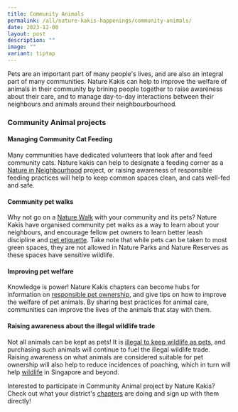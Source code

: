 ```yaml
---
title: Community Animals
permalink: /all/nature-kakis-happenings/community-animals/
date: 2023-12-08
layout: post
description: ""
image: ""
variant: tiptap
---
```

<p>Pets are an important part of many people's lives, and are also an integral part of many communities. Nature Kakis can help to improve the welfare of animals in their community by brining people together to raise awareness about their care, and to manage day-to-day interactions between their neighbours and animals around their neighbourbourhood.</p><h3>Community Animal projects</h3><h4>Managing Community Cat Feeding</h4><p>Many communities have dedicated volunteers that look after and feed community cats. Nature kakis can help to designate a feeding corner as a <a href="/all/nature-kakis-happenings/nature-in-neighbourhood/" rel="noopener noreferrer nofollow" target="_blank">Nature in Neighbourhood</a> project, or raising awareness of responsible feeding practices will help to keep common spaces clean, and cats well-fed and safe.</p><h4>Community pet walks</h4><p>Why not go on a <a href="/all/nature-kakis-happenings/nature-walks/" rel="noopener noreferrer nofollow" target="_blank">Nature Walk</a> with your community and its pets? Nature Kakis have organised community pet walks as a way to learn about your neighbours, and encourage fellow pet owners to learn better leash discipline and <a href="https://www.nparks.gov.sg/avs/resources/pets-animals-dos-and-donts" rel="noopener noreferrer nofollow" target="_blank">pet etiquette</a>. Take note that while pets can be taken to most green spaces, they are not allowed in Nature Parks and Nature Reserves as these spaces have sensitive wildlife.</p><h4>Improving pet welfare</h4><p>Knowledge is power! Nature Kakis chapters can become hubs for information on <a href="https://www.nparks.gov.sg/avs/animals/animal-welfare/animal-and-pets-welfare/animal-cruelty-and-welfare-cases" rel="noopener noreferrer nofollow" target="_blank">responsible pet ownership</a>, and give tips on how to improve the welfare of pet animals. By sharing best practices for animal care, communities can improve the lives of the animals that stay with them.</p><h4>Raising awareness about the illegal wildlife trade</h4><p>Not all animals can be kept as pets! It is <a href="https://www.nparks.gov.sg/avs/animals/wildlife-and-endangered-animals/keeping-of-wildlife-as-pets" rel="noopener noreferrer nofollow" target="_blank">illegal to keep wildlife as pets</a>, and purchasing such animals will continue to fuel the illegal wildlife trade. Raising awareness on what animals are considered suitable for pet ownership will also help to reduce incidences of poaching, which in turn will help <a href="all/nature-kakis-happenings/biodiversity-and-wildlife/" rel="noopener noreferrer nofollow" target="_blank">wildlife</a> in Singapore and beyond.</p><p>Interested to participate in Community Animal project by Nature Kakis? Check out what your district's <a href="https://safe.menlosecurity.com/https://staging.d9mzm4bflht79.amplifyapp.com/nature-kakis-network/chapters/about-chapters/" rel="noopener noreferrer nofollow" target="_blank"><u>chapters</u></a> are doing and sign up with them directly!</p>